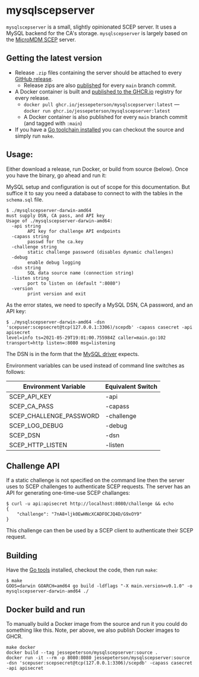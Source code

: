 # mysqlscepserver

`mysqlscepserver` is a small, slightly opinionated SCEP server. It uses a MySQL backend for the CA's storage. `mysqlscepserver` is largely based on the [MicroMDM SCEP](https://github.com/micromdm/scep) server.

## Getting the latest version

* Release `.zip` files containing the server should be attached to every [GitHub release](https://github.com/jessepeterson/mysqlscepserver/releases).
  * Release zips are also [published](https://github.com/jessepeterson/mysqlscepserver/actions) for every `main` branch commit.
* A Docker container is built and [published to the GHCR.io](http://ghcr.io/jessepeterson/mysqlscepserver) registry for every release.
  * `docker pull ghcr.io/jessepeterson/mysqlscepserver:latest` — `docker run ghcr.io/jessepeterson/mysqlscepserver:latest`
  * A Docker container is also published for every `main` branch commit (and tagged with `:main`)
* If you have a [Go toolchain installed](https://go.dev/doc/install) you can checkout the source and simply run `make`.

## Usage:

Either download a release, run Docker, or build from source (below). Once you have the binary, go ahead and run it:

MySQL setup and configuration is out of scope for this documentation. But suffice it to say you need a database to connect to with the tables in the `schema.sql` file.

```
$ ./mysqlscepserver-darwin-amd64
must supply DSN, CA pass, and API key
Usage of ./mysqlscepserver-darwin-amd64:
  -api string
    	API key for challenge API endpoints
  -capass string
    	passwd for the ca.key
  -challenge string
    	static challenge password (disables dynamic challenges)
  -debug
    	enable debug logging
  -dsn string
    	SQL data source name (connection string)
  -listen string
    	port to listen on (default ":8080")
  -version
    	print version and exit
```

As the error states, we need to specify a MySQL DSN, CA password, and an API key:

```
$ ./mysqlscepserver-darwin-amd64 -dsn 'scepuser:scepsecret@tcp(127.0.0.1:3306)/scepdb' -capass casecret -api apisecret
level=info ts=2021-05-29T19:01:00.755984Z caller=main.go:102 transport=http listen=:8080 msg=listening
```

The DSN is in the form that the [MySQL driver](https://github.com/go-sql-driver/mysql#dsn-data-source-name) expects.

Environment variables can be used instead of command line switches as follows:

| Environment Variable | Equivalent Switch
|--|--
| SCEP_API_KEY | -api
| SCEP_CA_PASS | -capass
| SCEP_CHALLENGE_PASSWORD | -challenge
| SCEP_LOG_DEBUG | -debug
| SCEP_DSN | -dsn
| SCEP_HTTP_LISTEN | -listen

## Challenge API

If a static challenge is not specified on the command line then the server uses to SCEP challenges to authenticate SCEP requests. The server has an API for generating one-time-use SCEP challanges:

```
$ curl -u api:apisecret http://localhost:8080/challenge && echo
{
	"challenge": "7nA8+ljk0EwHNcXCADFOCJQ4D/G9xOY9"
}
```

This challenge can then be used by a SCEP client to authenticate their SCEP request.

## Building

Have the [Go tools](https://golang.org/dl/) installed, checkout the code, then run `make`:

```
$ make
GOOS=darwin GOARCH=amd64 go build -ldflags "-X main.version=v0.1.0" -o mysqlscepserver-darwin-amd64 ./
```

## Docker build and run

To manually build a Docker image from the source and run it you could do something like this. Note, per above, we also publish Docker images to GHCR.

```
make docker
docker build --tag jessepeterson/mysqlscepserver:source .
docker run -it --rm -p 8080:8080 jessepeterson/mysqlscepserver:source -dsn 'scepuser:scepsecret@tcp(127.0.0.1:3306)/scepdb' -capass casecret -api apisecret
```

